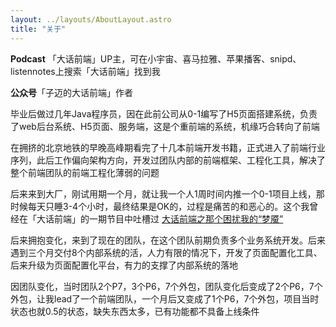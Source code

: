 ```yaml
---
layout: ../layouts/AboutLayout.astro
title: "关于"
---
```


<p>
    <strong>Podcast</strong>
    「大话前端」UP主，可在小宇宙、喜马拉雅、苹果播客、snipd、listennotes上搜索「大话前端」找到我
</p>
<p><strong>公众号</strong>「子迈的大话前端」作者</p>
<p>
   毕业后做过几年Java程序员，因在此前公司从0-1编写了H5页面搭建系统，负责了web后台系统、H5页面、服务端，这是个重前端的系统，机缘巧合转向了前端
</p>
<p>
   在拥挤的北京地铁的早晚高峰期看完了十几本前端开发书籍，正式进入了前端行业序列，此后工作偏向架构方向，开发过团队内部的前端框架、工程化工具，解决了整个前端团队的前端工程化薄弱的问题
</p>
<p>
   后来来到大厂，刚试用期一个月，就让我一个人1周时间内推一个0-1项目上线，那时候每天只睡3-4个小时，最终结果是OK的，过程是痛苦的和恶心的。这个我曾经在「大话前端」的一期节目中吐槽过 <a href='https://m.ximalaya.com/sound/314632278?from=pc'>大话前端之那个困扰我的“梦魇”</a>
</p>
<p>
   后来拥抱变化，来到了现在的团队，在这个团队前期负责多个业务系统开发。后来遇到三个月交付8个内部系统的活，人力有限的情况下，开发了页面配置化工具、后来升级为页面配置化平台，有力的支撑了内部系统的落地
</p>
<p>
   因团队变化，当时团队2个P7，3个P6，7个外包，团队变化后变成了2个P6，7个外包，让我lead了一个前端团队，一个月后又变成了1个P6，7个外包，项目当时状态也就0.5的状态，缺失东西太多，已有功能都不具备上线条件
</p>
